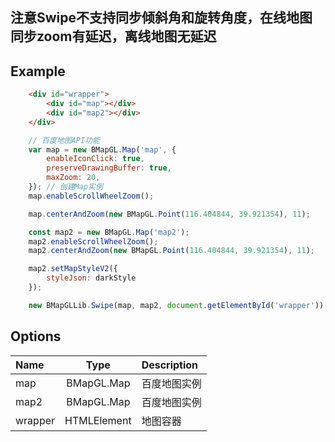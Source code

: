 ## 注意Swipe不支持同步倾斜角和旋转角度，在线地图同步zoom有延迟，离线地图无延迟

## Example
```html
    <div id="wrapper">
        <div id="map"></div>
        <div id="map2"></div>
    </div>
```

```javascript
    // 百度地图API功能
    var map = new BMapGL.Map('map', {
        enableIconClick: true,
        preserveDrawingBuffer: true,
        maxZoom: 20,
    }); // 创建Map实例
    map.enableScrollWheelZoom();

    map.centerAndZoom(new BMapGL.Point(116.404844, 39.921354), 11);

    const map2 = new BMapGL.Map('map2');
    map2.enableScrollWheelZoom();
    map2.centerAndZoom(new BMapGL.Point(116.404844, 39.921354), 11);

    map2.setMapStyleV2({
        styleJson: darkStyle
    });

    new BMapGLLib.Swipe(map, map2, document.getElementById('wrapper'));
```

## Options
| Name | Type  | Description |
| :------------ |:---------------:| :-----------|
| map | BMapGL.Map | 百度地图实例 |
| map2 | BMapGL.Map | 百度地图实例 |
| wrapper | HTMLElement | 地图容器 |
